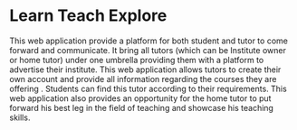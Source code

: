 # Learn Teach Explore
This web application provide a platform for both student and tutor to come forward and communicate. It bring all tutors (which can be Institute owner or home tutor) under one umbrella providing them with a platform to advertise their institute. This web application allows tutors to create their own account and provide all information regarding the courses they are offering .  Students can find this tutor according to their requirements. This web application also provides an opportunity for the home tutor to put forward his best leg in the field of teaching and showcase his teaching skills.
